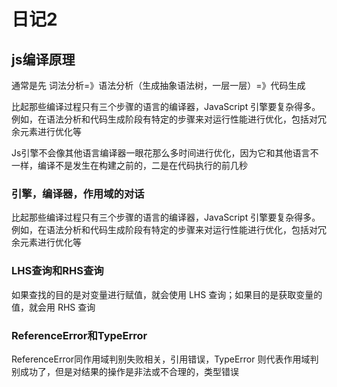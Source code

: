 # 日记2

## js编译原理

通常是先 词法分析=》语法分析（生成抽象语法树，一层一层）=》代码生成

比起那些编译过程只有三个步骤的语言的编译器，JavaScript 引擎要复杂得多。例如，在语法分析和代码生成阶段有特定的步骤来对运行性能进行优化，包括对冗余元素进行优化等

Js引擎不会像其他语言编译器一眼花那么多时间进行优化，因为它和其他语言不一样，编译不是发生在构建之前的，二是在代码执行的前几秒

### 引擎，编译器，作用域的对话

比起那些编译过程只有三个步骤的语言的编译器，JavaScript 引擎要复杂得多。例如，在语法分析和代码生成阶段有特定的步骤来对运行性能进行优化，包括对冗余元素进行优化等

### LHS查询和RHS查询

如果查找的目的是对变量进行赋值，就会使用 LHS 查询；如果目的是获取变量的值，就会用 RHS 查询

### ReferenceError和TypeError

ReferenceError同作用域判别失败相关，引用错误，TypeError 则代表作用域判别成功了，但是对结果的操作是非法或不合理的，类型错误